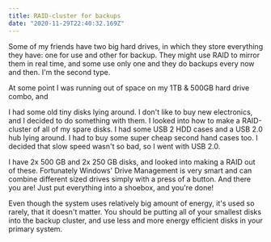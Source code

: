 ```yaml
---
title: RAID-cluster for backups
date: "2020-11-29T22:40:32.169Z"
---
```

Some of my friends have two big hard drives, in which they store everything they have: one for use and other for backup. They might use RAID to mirror them in real time, and some use only one and they do backups every now and then. I'm the second type.

At some point I was running out of space on my 1TB & 500GB hard drive combo, and

I had some old tiny disks lying around. I don't like to buy new electronics, and I decided to do something with them. I looked into how to make a RAID-cluster of all of my spare disks. I had some USB 2 HDD cases and a USB 2.0 hub lying around. I had to buy some super cheap second hand cases too. I decided that slow speed wasn't so bad, so I went with USB 2.0.

I have 2x 500 GB and 2x 250 GB disks, and looked into making a RAID out of these. Fortunately Windows' Drive Management is very smart and can combine different sized drives simply with a press of a button. And there you are! Just put everything into a shoebox, and you're done!

Even though the system uses relatively big amount of energy, it's used so rarely, that it doesn't matter. You should be putting all of your smallest disks into the backup cluster, and use less and more energy efficient disks in your primary system.